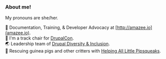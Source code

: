 ### About me!

My pronouns are she/her.    

:pencil: Documentation, Training, & Developer Advocacy at [http://amazee.io](amazee.io).   
:calendar: I'm a track chair for [DrupalCon](https://events.drupal.org/).    
:earth_asia: Leadership team of [Drupal Diversity & Inclusion](http://drupaldiversity.com/).    
:rabbit: Rescuing guinea pigs and other critters with [Helping All Little Pipsqueaks](http://halfrescue.com).



